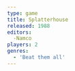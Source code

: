 ```yaml
---
type: game
title: Splatterhouse
released: 1988
editors: 
  -Namco
players: 2
genres:
  - 'Beat them all'
---
```

